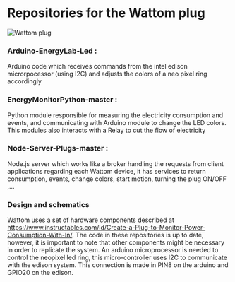 # Repositories for the Wattom plug

![Wattom plug](https://gitlab.m-iti.org/wattom/wattom-arduino-edison/blob/master/renew_bad.png "Wattom plug")

### Arduino-EnergyLab-Led :
Arduino code which receives commands from the intel edison microrpocessor (using I2C) and adjusts the colors of a neo pixel ring accordingly

### EnergyMonitorPython-master :
Python module responsible for measuring the electricity consumption and events, and communicating with Arduino module to change the LED colors. This modules also interacts with a Relay to cut the flow of electricity

### Node-Server-Plugs-master :
Node.js server which works like a broker handling the requests from client applications regarding each Wattom device, it has services to return consumption, events, change colors, start motion, turning the plug ON/OFF ,...

### Design and schematics
Wattom uses a set of hardware components described at https://www.instructables.com/id/Create-a-Plug-to-Monitor-Power-Consumption-With-In/. The code in these repositories is up to date, however, it is important to note that other components might be necessary in order to replicate the system. An arduino microprocessor is needed to control the neopixel led ring, this micro-controller uses I2C to communicate with the edison system. This connection is made in PIN8 on the arduino and GPIO20 on the edison.
